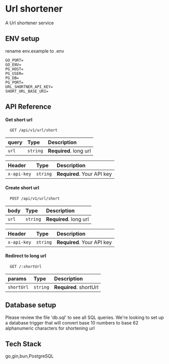 # Url shortener

A Url shortener service 
## ENV setup
rename env.example to .env

```
GO_PORT= 
GO_ENV=
PG_HOST=
PG_USER=
PG_DB=
PG_PORT=
URL_SHORTNER_API_KEY=
SHORT_URL_BASE_URI=
```
## API Reference

#### Get short url

```http
  GET /api/v1/url/short
```

| query       | Type     | Description                |
| :--------   | :------- | :------------------------- |
| `url`       | `string` | **Required**. long url     |

| Header       | Type     | Description                |
| :--------   | :------- | :-------------------------  |
| `x-api-key` | `string` | **Required**. Your API key  |

#### Create short url

```http
  POST /api/v1/url/short
```

| body        | Type     | Description                |
| :--------   | :------- | :------------------------- |
| `url`       | `string` | **Required**. long url     |

| Header      | Type     | Description                |
| :--------   | :------- | :------------------------- |
| `x-api-key` | `string` | **Required**. Your API key |

#### Redirect to long url

```http
  GET /:shortUrl
```

| params           | Type     | Description                |
| :--------        | :------- | :------------------------- |
| `shortUrl`       | `string` | **Required**. shortUrl     |

## Database setup
Please review the file 'db.sql' to see all SQL queries. We're looking to set up a database trigger that will convert base 10 numbers to base 62 alphanumeric characters for shortening url

## Tech Stack

go,gin,bun,PostgreSQL

